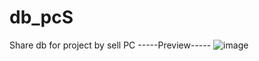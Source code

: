 # db_pcS
Share db for project by sell PC
-----Preview-----
![image](https://github.com/nemooo-trash/db_pcS/assets/56976574/44da6fa2-98db-4a08-a2d5-118e23397288)
